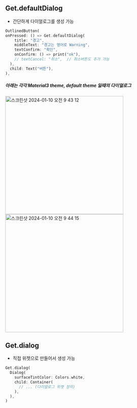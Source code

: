 ## Get.defaultDialog

- 간단하게 다이얼로그를 생성 가능

```dart
OutlinedButton(
onPressed: () => Get.defaultDialog(
    title: "경고",
    middleText: "경고는 영어로 Warning",
    textConfirm: "확인",
    onConfirm: () => print("ok"),
    // textCancel: "취소",  // 취소버튼도 추가 가능
  ),
  child: Text("버튼"),
),
```

##### 아래는 각각 Material3 theme, default theme 일때의 다이얼로그

<img width="372" alt="스크린샷 2024-01-10 오전 9 43 12" src="https://github.com/Kimdonghyeon7645/Study-Flutter_State_Management/assets/48408417/a29ad8b4-daa3-4e43-9519-33967bba288a">

<img width="372" alt="스크린샷 2024-01-10 오전 9 44 15" src="https://github.com/Kimdonghyeon7645/Study-Flutter_State_Management/assets/48408417/9a1350ce-ea7d-4390-b762-9bf78d9897eb">


## Get.dialog

- 직접 위젯으로 만들어서 생성 가능

```dart
Get.dialog(
  Dialog(
    surfaceTintColor: Colors.white,
    child: Container(
      // ... (다이얼로그 위젯 정의)
    ),
  ),
)
```
